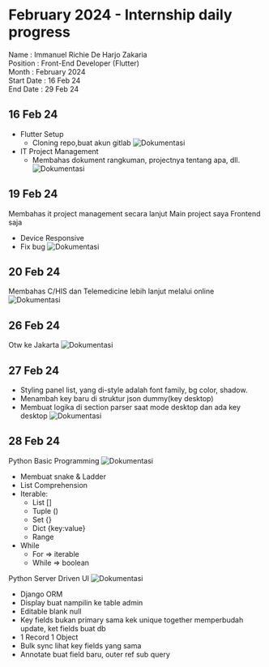 # February 2024 - Internship daily progress
Name        : Immanuel Richie De Harjo Zakaria <br/>
Position    : Front-End Developer (Flutter) <br/>
Month       : February 2024 <br/>
Start Date  : 16 Feb 24 <br/>
End Date    : 29 Feb 24 <br/>

  

## 16 Feb 24
-   Flutter Setup
    -   Cloning repo,buat akun gitlab
![Dokumentasi](images/16-1.png)
-   IT Project Management
    -   Membahas dokument rangkuman, projectnya tentang apa, dll.
![Dokumentasi](images/16-2.png)

## 19 Feb 24
Membahas it project management secara lanjut
Main project saya Frontend saja
-   Device Responsive
-   Fix bug
![Dokumentasi](images/19.png)
 
## 20 Feb 24
Membahas C/HIS dan Telemedicine lebih lanjut melalui online
![Dokumentasi](images/20.png)

## 26 Feb 24
Otw ke Jakarta
![Dokumentasi](images/26.jpeg)

## 27 Feb 24
-   Styling panel list, yang di-style adalah font family, bg color, shadow.
-   Menambah key baru di struktur json dummy(key desktop)
-   Membuat logika di section parser saat mode desktop dan ada key desktop
![Dokumentasi](images/27.jpeg)

## 28 Feb 24
Python Basic Programming
![Dokumentasi](images/28-1.jpeg)
-   Membuat snake & Ladder
-   List Comprehension
-   Iterable:
	-   List []
	-   Tuple ()
	-   Set {}
	-   Dict {key:value}
	-   Range
-   While
	-   For => iterable
	-   While => boolean
	 
Python Server Driven UI
![Dokumentasi](images/28-2.jpeg)
-   Django ORM
-   Display buat nampilin ke table admin
-   Editable blank null
-   Key fields bukan primary sama kek unique together memperbudah update, ket fields buat db
-   1 Record 1 Object
-   Bulk sync lihat key fields yang sama
-   Annotate buat field baru, outer ref sub query